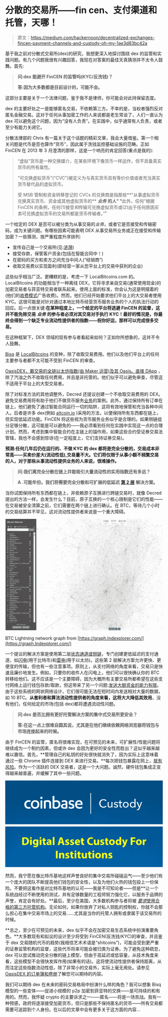# 分散的交易所——fin cen、支付渠道和托管，天哪！

> 原文：<https://medium.com/hackernoon/decentralized-exchanges-fincen-payment-channels-and-custody-oh-my-1ae3d83bc42a>

基于我之前对分散式交易所(dex)的研究，我想更深入地探讨围绕 dex 的监管和实践问题。有几个问题我很有兴趣回答，我现在对答案的最佳天真猜测并不太令人鼓舞。首先:

> **问:dex 能避开 FinCEN 的监管吗(KYC/反洗钱)？**
> 
> **答:因为大多数都是目前设计的，可能不会。**

这部分主要是关于一个法律问题，鉴于我不是律师，你可能会对此持保留态度。

dex 的主要好处之一是能够匿名交易，不依赖第三方。不幸的是，当权者强烈反对匿名金融交易。这对于任何从事加密工作的人来说都是老生常谈了，人们一直认为 dex 可以避免这个问题，因为“没有人负责”。在实践中，似乎通常有人负责，或者至少有能力关闭它。

分散法律部的 Chris 有一篇关于这个话题的精彩文章，我会大量借鉴。第一个相关问题是代币是否也算作“货币”，因此属于洗钱监控基础设施的范畴。正如 FinCEN 在 2013 年 3 月澄清的那样，这是一个响亮的肯定回答(重点是我的):

> “虚拟”货币是一种交换媒介，在某些环境下像货币一样运作，但不具备真实货币的所有属性。
> 
> “可兑换虚拟货币”(“CVC”)被定义为与真实货币具有等价价值或者充当真实货币替代品的虚拟货币。
> 
> 受 MSB 管制和资金转移登记的 CVCs 的兑换商是指那些**"从事虚拟货币兑换真实货币、资金或其他虚拟货币的** ***业务*** **的人"** ⁶此外，任何“根据 FinCEN 的条例，任何(1)接受*和*传输可兑换虚拟货币或(2)出于任何原因买卖可兑换虚拟货币的交易所都是货币传输者。”⁷

一个给定的 DEX 是否可以被分类为从事交易的*业务*，或者它是否接受和传输密码，成为关键问题。有哪些因素可能表明 DEX 从事交易所业务或正在接受和传输加密？一些猜测，按严重程度升序排列:

*   宣传自己是一个交易所(见:[涟漪](https://www.fincen.gov/sites/default/files/shared/Ripple_Facts.pdf))
*   接受存款，保管客户资金(包括在智能合同中！)
*   在密码的买方和卖方之间充当中间人(“经销商”)
*   收取交易费以实现盈利(即经营一家从您平台上的交易中获利的企业)

这些似乎相当广泛。更糟糕的是，考虑一下 LocalBitcoins.com 的。LocalBitcoins 的功能相当于一种离线 DEX，它将寻求亲自交易(通常使用现金)的加密交易者与菲亚特交易者联系起来。使用上面的标准，你会认为这是明摆着的(他们的[收费模式](https://localbitcoins.com/fees)广告收费)。然而，他们已经开始要求他们平台上的大交易者使用 KYC。这很可能是对针对通过本地比特币经营货币服务业务的个人的执法行动的回应。后一点很关键:**在某种程度上，一个给定的平台将逃避 FinCEN 的监督，这并不能免除交易** ***业务*** **的参与者必须对其交易对手执行 KYC！最好的情况是，你最终会得到一个缺乏专业流动性提供者的指数——祝你好运，那样可以完成很多交易。**

在这种框架下，DEX 领域的现有参与者看起来如何？正如你所想象的，这并不令人鼓舞。

[Bisq](https://bisq.network/) 是 [LocalBitcoins](https://hackernoon.com/tagged/localbitcoins) 的变种，除了收取交易费用。他们以及他们平台上的任何主要参与者都不太可能不受到 FinCEN 的审查。

[OasisDEX，戴交易的全链以太坊指数(由 Maker 运营)及其 Oasis。直接 DApp](/makerdao/announcing-oasis-direct-instantly-transfer-eth-for-mkr-dai-8cccec81688e) ，除了汽油之外不收取任何费用，并且是非托管的。他们似乎可以避免审查，尽管这不适用于平台上的大型交易者。

除了对标准方法的其他调整外，Decred 还提议创建一个不收取交易费用的 DEX。避免交易费用将有助于他们不做货币服务[业务](https://hackernoon.com/tagged/business)的案例。此外，通过保持所有订单在链上，他们避免了通过智能合同运行一切的陷阱，这将有效地保管和充当各种中间人。后者是许多 dex(例如 [altcoin.io](https://blog.altcoin.io/why-weve-chosen-a-plasma-like-sidechain-solution-for-our-dex-97737ca46b86) )采用的方法，以便保持所有东西都在链上，但实现低延迟功能。FinCEN 将这些视为货币服务业务似乎是合理的。如果侧链组分足够分散，这可能是可以避免的——我必须看到任何在实践中实现这一点的合理计划。然而，考虑到集中智能合约在主链上的锚作用，如果这些合约受证券交易法管辖，我也不会感到惊讶(在一定程度上，它们支持证券交易)。

**预测:任何几年后仍在运行的、不做 KYC 的 dex 都将是完全分散的，交易成本非常高——买卖价差大(流动性低),交易量不大。它们将仅限于从事小额不频繁交易的人，对于那些从事流动性提供业务的人来说，很难操作。**

> **问:我们离完全分散在链上并能吸引大量流动性的实用指数还有多远？**
> 
> **A .可能年份。我们将需要完全分散和可扩展的低延迟** [**第 2 层**](/l4-media/making-sense-of-ethereums-layer-2-scaling-solutions-state-channels-plasma-and-truebit-22cb40dcc2f4) **解决方案。**

当你试图保持所有东西都在链上，并依赖原子互换进行跨链交易时，就像 Decred 提出的方法一样，会发生什么？目前，原子互换的一个核心限制是它们的性能——在交易被安全清算之前，它们需要在两个链上进行确认。在 BTC，等待几个小时的交易结算并不罕见，这对流动性提供者来说是一个重大障碍。

![](img/9b309a129ff44a123d1e3781dbec1d4f.png)

BTC Lightning network graph from [https://graph.lndexplorer.com/](https://graph.lndexplorer.com/)

一个提议的解决方案是使用第二层[状态通道或侧链](/l4-media/making-sense-of-ethereums-layer-2-scaling-solutions-state-channels-plasma-and-truebit-22cb40dcc2f4)，专门创建更低延迟的支付通道，如[闪电](http://lightningbitcoin.io/)(用于比特币)和[雷电](https://raiden.network/)(用于以太坊)。这些第 2 层解决方案允许更快、更便宜的传输，但也有一些注意事项。原则上，从支付网络的角度来看，交易只是快速且廉价地发生。例如，只要你的收件人在闪电上，他们可以很快确认你的 BTC 转移给他们。这不应该是一个主要障碍，因为大概所有主要交易所都希望在这些支付网络上运行钱包存款/取款，但这带来了另一个问题:[发送大额资金的能力有限](https://www.ccn.com/bitcoins-lightning-network-still-unsuitable-for-large-payments-research-suggests/)。由于这些系统的网状网络设计，它们很可能无法在短时间内发送相对大量的数据，如 10 BTC。**从套利者和算法流动性提供者的角度来看，这将大大降低其效用**，没有他们，任何给定的市场(包括 dex)都将遭遇流动性问题。

> **问:dex 是否比拥有更好托管解决方案的集中式交易所更安全？**
> 
> **答:在这一点上很难自圆其说，尤其是在他们继续依赖网络浏览器将钱包与市场连接起来的时候。**

由于 FinCEN 的监管，匿名将很难实现，在可预见的未来，可扩展性/性能问题将继续成为一个制约因素，但或许 dex 会因为更好的安全性而胜出？这似乎越来越难以置信。首先，**管理自己的私钥的好处很快就消失了，因为实际上这意味着通过一些 Chrome 插件连接到 DEX 来进行交易。**每次把钱包暴露在网上，[就有风险](https://mashable.com/2017/12/21/etherdelta-hacked/)。作为一个活跃的 DEX 交易者，这是一个大问题。诚然，硬件钱包集成正变得越来越普遍，并缓解了其中一些问题。

![](img/4e162fbee2365557663325c7b6692659.png)

然而，我宁愿在像比特币基地这样声誉良好的集中交易所碰碰运气——至少他们有一个庞大的团队不断提高他们钱包的安全性，以及为他们火热的钱包投上一份保险。不要把这看作是对比特币基地的认可——我是不可知论者——但是**让一个系统战经过不断使用的测试，并有足够数量的工程师努力强化它，以服务于品牌的声誉，肯定会有好处。**最后，至少在美国，大多数机构参与者将被 [*要求*使用合格的第三方托管机构](https://www.cordium.com/insights/applying-the-custody-rule-to-cryptocurrency-holdings/)。无论如何，如果你放弃了对私人钥匙的控制权，你就不会那么担心在集中交易市场上的交易……尤其是当你的托管人拥有或隶属于该交易所的时候。

**总之，至少在可预见的未来，dex 似乎不会在加密交易生态系统中扮演重要角色。**大多数现有和拟议的设计至少将受到 FinCEN(反洗钱/KYC)的审查，并且鉴于 dex 交易随机代币的趋势(我相信艺术术语是“shitcoins”)，可能会受到更严重的证券监管机构的监督，这些代币将来可能会被归类为证券。为了避免这种疏忽，dex 可以尝试推动完全分散的链上模型，但由于高延迟或低容量，从技术角度来看，这些模型不会很快发挥作用(如果有的话)。这将使流动性提供者保持距离，从而注定这些指数流动性低，除了非常小的交易外，实际上毫无用处。请参见 [OasisDEX 的订单簿和卷册](https://oasisdex.com/)了解您可以期待的内容。

我们可以期待 dex 在未来的密码交易格局中扮演什么样的角色？我可以想象 Bisq 模型的一些变体——促进小规模的 p2p 加密到菲亚特的交换——是可持续的和有用的。然而，我怀疑 crypto 的主要诉求之一——匿名——将是一场苦战。我有一种预感，政府将逐渐接受加密货币，但只是那些不保持匿名的货币——所有交易都需要可追踪到个人身份。在以后的文章中会有更多关于这方面的内容…